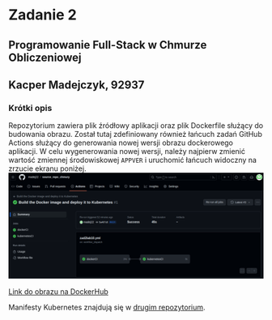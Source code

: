 # Zadanie 2
## Programowanie Full-Stack w Chmurze Obliczeniowej
## Kacper Madejczyk, 92937

### Krótki opis
Repozytorium zawiera plik źródłowy aplikacji oraz plik Dockerfile służący do budowania obrazu. Został tutaj zdefiniowany również łańcuch zadań GitHub Actions służący do generowania nowej wersji obrazu dockerowego aplikacji. W celu wygenerowania nowej wersji, należy najpierw zmienić wartość zmiennej środowiskowej `APPVER` i uruchomić łańcuch widoczny na zrzucie ekranu poniżej.
![actions](./actions.png)

[Link do obrazu na DockerHub](https://hub.docker.com/repository/docker/madej22/chmury_z2_image/general)

Manifesty Kubernetes znajdują się w [drugim repozytorium](https://github.com/madej22/config_repo_chmury).

